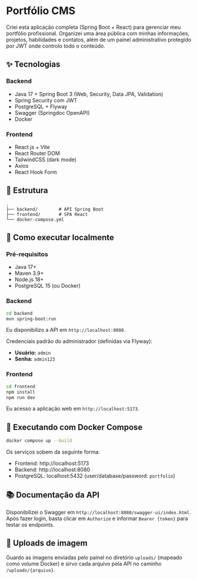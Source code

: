 # Portfólio CMS

Criei esta aplicação completa (Spring Boot + React) para gerenciar meu portfólio profissional. Organizei uma área pública com minhas informações, projetos, habilidades e contatos, além de um painel administrativo protegido por JWT onde controlo todo o conteúdo.

## ✨ Tecnologias

### Backend
- Java 17 + Spring Boot 3 (Web, Security, Data JPA, Validation)
- Spring Security com JWT
- PostgreSQL + Flyway
- Swagger (Springdoc OpenAPI)
- Docker

### Frontend
- React.js + Vite
- React Router DOM
- TailwindCSS (dark mode)
- Axios
- React Hook Form

## 📁 Estrutura
```
.
├── backend/        # API Spring Boot
├── frontend/       # SPA React
└── docker-compose.yml
```

## 🚀 Como executar localmente

### Pré-requisitos
- Java 17+
- Maven 3.9+
- Node.js 18+
- PostgreSQL 15 (ou Docker)

### Backend
```bash
cd backend
mvn spring-boot:run
```
Eu disponibilizo a API em `http://localhost:8080`.

Credenciais padrão do administrador (definidas via Flyway):
- **Usuário:** `admin`
- **Senha:** `admin123`

### Frontend
```bash
cd frontend
npm install
npm run dev
```
Eu acesso a aplicação web em `http://localhost:5173`.

## 🐳 Executando com Docker Compose
```bash
docker compose up --build
```
Os serviços sobem da seguinte forma:
- Frontend: http://localhost:5173
- Backend: http://localhost:8080
- PostgreSQL: localhost:5432 (user/database/password: `portfolio`)

## 📚 Documentação da API
Disponibilizei o Swagger em `http://localhost:8080/swagger-ui/index.html`. Após fazer login, basta clicar em `Authorize` e informar `Bearer {token}` para testar os endpoints.

## 📂 Uploads de imagem
Guardo as imagens enviadas pelo painel no diretório `uploads/` (mapeado como volume Docker) e sirvo cada arquivo pela API no caminho `/uploads/{arquivo}`.
